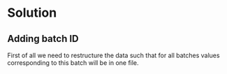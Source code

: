 # Solution

## Adding batch ID

First of all we need to restructure the data such that for all batches values corresponding to this batch will be in one file.





